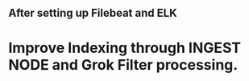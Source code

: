 ## After setting up Filebeat and ELK

# Improve Indexing through INGEST NODE and Grok Filter processing.

